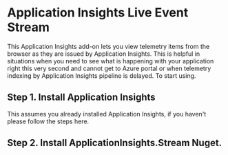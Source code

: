 # Application Insights Live Event Stream
This Application Insights add-on lets you view telemetry items from the browser as they are issued by Application Insights. This is helpful in situations when you need to see what is happening with your application right this very second and cannot get to Azure portal or when telemetry indexing by Application Insights pipeline is delayed. To start using.
## Step 1. Install Application Insights
This assumes you already installed Application Insights, if you haven't please follow the steps here.

## Step 2. Install ApplicationInsights.Stream Nuget.
